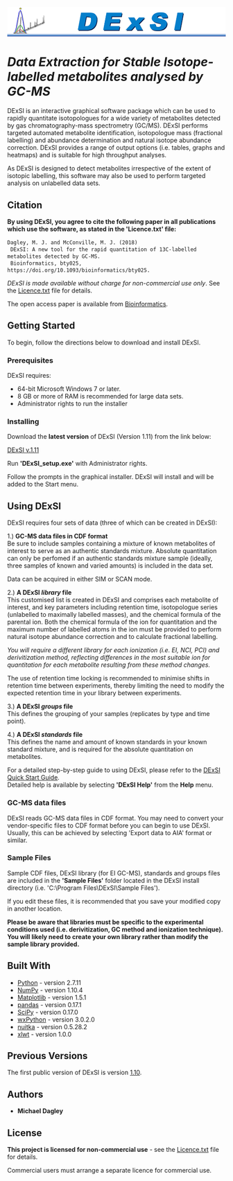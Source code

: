 
![alt text](https://github.com/DExSI/DExSI/raw/master/images/DExSI_header.png "DExSI")


# **_Data Extraction for Stable Isotope-labelled metabolites analysed by GC-MS_**


DExSI is an interactive graphical software package which can be used to rapidly quantitate isotopologues for a wide variety of metabolites detected by gas chromatography-mass spectrometry (GC/MS). DExSI performs targeted automated metabolite identification, isotopologue mass (fractional labelling) and abundance determination and natural isotope abundance correction. DExSI provides a range of output options (i.e. tables, graphs and heatmaps) and is suitable for high throughput analyses.

As DExSI is designed to detect metabolites irrespective of the extent of isotopic labelling, this software may also be used to perform targeted analysis on unlabelled data sets.  

## Citation

**By using DExSI, you agree to cite the following paper in all publications which use the software, as stated in the 'Licence.txt' file:**
```
Dagley, M. J. and McConville, M. J. (2018) 
 DExSI: A new tool for the rapid quantitation of 13C-labelled metabolites detected by GC-MS.
 Bioinformatics, bty025, https://doi.org/10.1093/bioinformatics/bty025.
```

*DExSI is made available without charge for non-commercial use only*.  See the [Licence.txt](https://github.com/DExSI/DExSI/blob/master/Licence.txt) file for details.

The open access paper is available from [Bioinformatics](https://academic.oup.com/bioinformatics/advance-article/doi/10.1093/bioinformatics/bty025/4816793).  

## Getting Started

To begin, follow the directions below to download and install DExSI.

### Prerequisites

DExSI requires:

  * 64-bit Microsoft Windows 7 or later.
  * 8 GB or more of RAM is recommended for large data sets.
  * Administrator rights to run the installer

### Installing

Download the **latest version** of DExSI (Version 1.11) from the link below:  

  [DExSI v.1.11](https://github.com/DExSI/DExSI/releases/download/v1.11/DExSI_setup.exe)  

Run **'DExSI_setup.exe'** with Administrator rights.

Follow the prompts in the graphical installer.  DExSI will install and will be added to the Start menu.

## Using DExSI

DExSI requires four sets of data (three of which can be created in DExSI):

  1.) **GC-MS data files in CDF format**  
  Be sure to include samples containing a mixture of known metabolites of interest to serve as an authentic standards mixture. Absolute quantitation can only be perfomed if an authentic standards mixture sample (ideally, three samples of known and varied amounts) is included in the data set.
  
  Data can be acquired in either SIM or SCAN mode.
  
  2.) **A DExSI _library_ file**  
  This customised list is created in DExSI and comprises each metabolite of interest, and key parameters including retention time, isotopologue series (unlabelled to maximally labelled masses), and the chemical formula of the parental ion.
  Both the chemical formula of the ion for quantitation and the maximum number of labelled atoms in the ion must be provided to perform natural isotope abundance correction and to calculate fractional labelling.
  
  _You will require a different library for each ionization (i.e. EI, NCI, PCI) and derivitization method, reflecting differences in the most suitable ion for quantitation for each metabolite resulting from these method changes._
  
  The use of retention time locking is recommended to minimise shifts in retention time between experiments, thereby limiting the need to modify the expected retention time in your library between experiments.  
  
  3.) **A DExSI _groups_ file**  
  This defines the grouping of your samples (replicates by type and time point).
  
  4.) **A DExSI _standards_ file**  
  This defines the name and amount of known standards in your known standard mixture, and is required for the absolute quantitation on metabolites.


For a detailed step-by-step guide to using DExSI, please refer to the [DExSI Quick Start Guide](https://github.com/DExSI/DExSI//blob/master/DExSI%20Quick%20Start%20Guide.pdf).  
Detailed help is available by selecting **'DExSI Help'** from the **Help** menu.

### GC-MS data files
DExSI reads GC-MS data files in CDF format.  You may need to convert your vendor-specific files to CDF format before you can begin to use DExSI.  Usually, this can be achieved by selecting 'Export data to AIA' format or similar.  

### Sample Files

Sample CDF files, DExSI library (for EI GC-MS), standards and groups files are included in the **'Sample Files'** folder located in the DExSI install directory (i.e. 'C:\Program Files\DExSI\Sample Files'). 


If you edit these files, it is recommended that you save your modified copy in another location.  

**Please be aware that libraries must be specific to the experimental conditions used (i.e. derivitization, GC method and ionization technique).  You will likely need to create your own library rather than modify the sample library provided.** 

## Built With

* [Python](http://www.python.org/) - version 2.7.11
* [NumPy](http://www.numpy.org/) - version 1.10.4
* [Matplotlib](https://matplotlib.org/) - version 1.5.1
* [pandas](http://pandas.pydata.org/) - version 0.17.1
* [SciPy](https://scipy.org/) - version 0.17.0
* [wxPython](https://www.wxpython.org/) - version 3.0.2.0
* [nuitka](http://www.nuitka.net/) - version 0.5.28.2
* [xlwt](http://www.python-excel.org/) - version 1.0.0

## Previous Versions

The first public version of DExSI is version [1.10](https://github.com/DExSI/DExSI/releases/download/v1.10/DExSI_setup.exe).

## Authors

* **Michael Dagley**

## License

**This project is licensed for non-commercial use** - see the [Licence.txt](https://github.com/DExSI/DExSI/blob/master/Licence.txt) file for details.

Commercial users must arrange a separate licence for commercial use.
